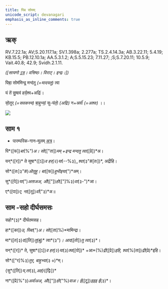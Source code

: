 ```yaml
---
title: पिब सोमम्  
unicode_script: devanagari  
emphasis_as_inline_comments: true
---   
```


## ऋक्

RV.7.22.1a; AV;S.20.117.1a; SV.1.398a; 2.277a; TS.2.4.14.3a; AB.3.22.11; 5.4.19; KB.15.5; PB.12.10.1a; AA.5.3.1.2; A;S.5.15.23; 7.11.27; ;S;S.7.20.11; 10.5.9; Vait.40.8; 42.9; Svidh.2.1.11.

*([सायणो [ऽत्र](https://archive.org/stream/RgVedaWithSayanasCommentaryPart3/rv_sayanabhasya_part3#page/n413/mode/2up&sa=D&ust=1542425956227000)। वसिष्ठः। विराट्। इन्द्रः।])*

पिबा॒ सोम॑मिन्द्र॒ मन्द॑तु *(=मादयतु)* त्वा

यं ते॑ सु॒षाव॑ हर्य॒श्व+अद्रिः॑।

सो॒तुर् *(=सवकस्य)* बा॒हुभ्यां॒ सु-य॑तो॒ *(अद्रिः)* न+अर्वा॑ *(=अश्वः)* ।।

![](../../images/indra-squeezing-soma-into-mouth.jpg)


## साम १

- पारम्परिक-गान-मूलम् [अत्र](https://sanskritdocuments.org/sites/pssramanujaswamy/VIVAAHA%20UPANAYANA%20SAAMAANI.pdf&sa=D&ust=1542425956228000)।
<div class="audioEmbed"  caption="रामानुजार्यः 1974 " src="https://archive
.org/download/jaiminIya-sAma-gAna-paravastu-tradition-rAmAnuja/piba-somam.mp3"></div>
<div class="audioEmbed"  caption="गोपालार्यः 2015  " src="https://archive
.org/download/jaiminIya-sAma-gAna-paravastu-tradition-gopAla-2015/piba-somam.mp3"></div>
<div class="audioEmbed"  caption="गोपालपवनयोर् अनुवचनम् 2015 1x" src="https://archive
.org/download/jaiminIya-sAma-gAna-paravastu-tradition-anuvachanam-gopAla-pavana-2015/piba-somam-p1.mp3"></div>
<div class="audioEmbed"  caption="गोपालपवनयोर् अनुवचनम् 2015 1.5x" src="https://archive
.org/download/jaiminIya-sAma-gAna-paravastu-tradition-anuvachanam-gopAla-pavana-2015-150p-speed/piba-somam-p1.mp3"></div>

पि*([फ])*बा*(%")*अ। सो*(["ता])*मम् +इन्द्र मन्दतु त्वा*([प्रे])*अ।

यन्*([र])* ते सुषा*([ऽ])*व हर्*(२)*या*(--%३)*,,श्वा*(३"#[तः])*, अद्रीहि।

सो*([तः]३"#)*ऒतूहु। बा*([फ])*हूभीइया*(")*अम्।

सु*([पे])*या*(")*अताअअ, औ*(["])*हो*(["]%३)*वा*(३-")*आ।

ए*([पा])*ए, ना*([तू])*र्वा*("३)*अ॥

## साम -सहो दीर्घसमसः

<div class="audioEmbed"  caption="गोपालपवनयोर् अनुवचनम् 2015 1x" src="https://archive
.org/download/jaiminIya-sAma-gAna-paravastu-tradition-anuvachanam-gopAla-pavana-2015/piba-somam-p2.mp3"></div>
<div class="audioEmbed"  caption="गोपालपवनयोर् अनुवचनम् 2015 1.5x" src="https://archive
.org/download/jaiminIya-sAma-gAna-paravastu-tradition-anuvachanam-gopAla-pavana-2015-150p-speed/piba-somam-p2.mp3"></div>

सहो*(३)* दीर्घतमसह।

हा*([का])*उ, पिबा*(")*अ। सो*([ता]%)*मामिन्द्रा।

मा*([त]३)*द*([ति])*तु*(~~दु~~)* त्वा*(३")*। आद*([तो])*तु त्वा*(३)*।

यन्*([र])* ते, सुषा*([ऽ])*व हर्*(२)*या*(३)*श्व*([पो])* +आ*(%)*द्री*([प्रे])*इहि, श्वा*(%[ता])*द्री*(प्रे)*इहि।

सो*(["र]%३)*तुर्, बाहुभ्या*(३ ०)*म्।

{सु*([ति])*य,ता*(३)*,अह}*([द्विः])*

ना*([प्रे]%"३)*अर्वाअअ, औ*(["])*हो*("%)*वाअ। ई*([टू])*इइइ ई*(३)*।

